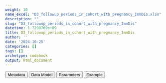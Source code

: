 ```yaml
---
weight: 10
name_excel: "D3_followup_periods_in_cohort_with_pregnancy_ImmDis.xlsx"
description: ""
slug: "D3_followup_periods_in_cohort_with_pregnancy_ImmDis"
datetime: 1.7298769e+09
title: D3_followup_periods_in_cohort_with_pregnancy_ImmDis
author: ''
date: '2024-10-25'
categories: []
tags: []
archetype: codebook
output: html_document
---
```


<script src="/rmarkdown-libs/core-js/shim.min.js"></script>
<script src="/rmarkdown-libs/react/react.min.js"></script>
<script src="/rmarkdown-libs/react/react-dom.min.js"></script>
<script src="/rmarkdown-libs/reactwidget/react-tools.umd.cjs"></script>
<script src="/rmarkdown-libs/htmlwidgets/htmlwidgets.js"></script>
<link href="/rmarkdown-libs/reactable/reactable.css" rel="stylesheet" />
<script src="/rmarkdown-libs/reactable-binding/reactable.js"></script>
<div class="tab">
<button class="tablinks" onclick="openCity(event, &#39;Metadata&#39;)" id="defaultOpen">Metadata</button>
<button class="tablinks" onclick="openCity(event, &#39;Data Model&#39;)">Data Model</button>
<button class="tablinks" onclick="openCity(event, &#39;Parameters&#39;)">Parameters</button>
<button class="tablinks" onclick="openCity(event, &#39;Example&#39;)">Example</button>
</div>
<div id="Metadata" class="tabcontent">
<div id="htmlwidget-1" class="reactable html-widget" style="width:auto;height:600px;"></div>
<script type="application/json" data-for="htmlwidget-1">{"x":{"tag":{"name":"Reactable","attribs":{"data":{"metadata_name":["Name of the dataset","Content of the dataset","Unit of observation","Dataset where the list of UoOs is fully listed and with 1 record per UoO","How many observations per UoO","NxUoO","Variables capturing the UoO","Primary key","Parameters",null,null,null,null,null,null,null,null,null,null,null],"metadata_content":["D3_followup_periods_in_cohort_with_pregnancy_{ImmDis}","Persons that are in the cohort of {ImmDis}, with all periods of follow-up","persons that are in the cohort of {ImmDis} with entering_follow_up_{ImmDis} == 1","D3_cohort_{ImmDis} where entering_follow_up_{ImmDis} == 1","as many as the distinct periods of follow up, separated by vaccination (hyatus of 90 days) and by flare (hyatus is dependent on the value of ImmDis), and by pregnancy periods",">= 1","person_id","person_id start_period_d","ImmDis",null,null,null,null,null,null,null,null,null,null,null]},"columns":[{"id":"metadata_name","name":"metadata_name","type":"character"},{"id":"metadata_content","name":"metadata_content","type":"character"}],"sortable":false,"searchable":true,"pagination":false,"highlight":true,"bordered":true,"striped":true,"style":{"maxWidth":1800},"height":"600px","dataKey":"ead3a987a2103dcca0c7e3dd0e3b5803"},"children":[]},"class":"reactR_markup"},"evals":[],"jsHooks":[]}</script>
</div>
<div id="Data Model" class="tabcontent">
<div id="htmlwidget-2" class="reactable html-widget" style="width:auto;height:600px;"></div>
<script type="application/json" data-for="htmlwidget-2">{"x":{"tag":{"name":"Reactable","attribs":{"data":{"Varname":["person_id","cohort_entry_date_{ImmDis}","study_exit_date","start_follow_up_{ImmDis}","number_of_period_{ImmDis}","number_of_period_at_risk_flare_{ImmDis}","start_period_{ImmDis}_d","end_period_{ImmDis}_d","cause_end_period_{ImmDis}","pregnancy_{ImmDis}",null,null,null,null,null,null,null,null,null,null],"Description":[null,"date when the person is first found with {ImmDis}",null,null,"order of the periods",null,"date when the period starts","date when the period ends","reason why the period has ended","whether the person is pregnant",null,null,null,null,null,null,null,null,null,null],"Format":[null,null,null,null,"integer","integer",null,null,null,"binary",null,null,null,null,null,null,null,null,null,null],"Vocabulary":[null,null,null,null,"1, 2, 3 …","1, 2, 3 …",null,null,"1 = end of the study\r\n2 = death\r\n3 = end of observation period not due to death\r\n4 = vaccination\r\n5 = flare","1 = pregnant\r\n0 = otherwise",null,null,null,null,null,null,null,null,null,null],"Description / Notes":[null,null,null,null,null,null,"the first period starts at start_follow_up; the next periods starts … (see SAP)","the period ends for one of the reasons stored in cause_end_period_",null,null,null,null,null,null,null,null,null,null,null,null],"Parameters":[null,"ImmDis","ImmDis","ImmDis",null,null,null,null,null,null,null,null,null,null,null,null,null,null,null,null],"Source tables and variables":[null,null,null,null,null,null,null,null,null,null,null,null,null,null,null,null,null,null,null,null],"Retrieved":["yes","yes","yes","yes","yes","yes","yes","yes","yes",null,null,null,null,null,null,null,null,null,null,null],"Calculated":[null,null,null,null,null,null,null,null,null,"yes",null,null,null,null,null,null,null,null,null,null],"Algorithm_id":[null,null,null,null,null,null,null,null,null,null,null,null,null,null,null,null,null,null,null,null],"Rule":[null,null,null,"if  entering_follow_up_{ImmDis} == 1:\r\ncohort_entry_date_{ImmDis} + 90\r\notherwise: null",null,null,null,null,null,null,null,null,null,null,null,null,null,null,null,null]},"columns":[{"id":"Varname","name":"Varname","type":"character"},{"id":"Description","name":"Description","type":"character"},{"id":"Format","name":"Format","type":"character"},{"id":"Vocabulary","name":"Vocabulary","type":"character"},{"id":"Description / Notes","name":"Description / Notes","type":"character"},{"id":"Parameters","name":"Parameters","type":"character"},{"id":"Source tables and variables","name":"Source tables and variables","type":"logical"},{"id":"Retrieved","name":"Retrieved","type":"character"},{"id":"Calculated","name":"Calculated","type":"character"},{"id":"Algorithm_id","name":"Algorithm_id","type":"logical"},{"id":"Rule","name":"Rule","type":"character"}],"sortable":false,"searchable":true,"pagination":false,"highlight":true,"bordered":true,"striped":true,"style":{"maxWidth":1800},"height":"600px","dataKey":"bbd67fe9533b8a50a26729418ca501ed"},"children":[]},"class":"reactR_markup"},"evals":[],"jsHooks":[]}</script>
</div>
<div id="Parameters" class="tabcontent">
<div id="htmlwidget-3" class="reactable html-widget" style="width:auto;height:600px;"></div>
<script type="application/json" data-for="htmlwidget-3">{"x":{"tag":{"name":"Reactable","attribs":{"data":{"parameter":["ImmDis","ImmDis","ImmDis","ImmDis","ImmDis","ImmDis","ImmDis","ImmDis","ImmDis","ImmDis",null,null,null,null,null,null,null,null,null,null],"value":["E_GRAVES_AESI","Im_HASHIMOTO_AESI","V_PAN_AESI","M_ARTRHEU_AESI","M_ARTPSORIATIC_AESI","N_DEMYELMS_AESI","SK_ERYTHEMANODOSUM_AESI","Im_SLE_AESI","D_ULCERATIVECOLITIS_AESI","D_HEPATITISAUTOIMMUNE_AESI",null,null,null,null,null,null,null,null,null,null],"label":["Graves","Hashimoto","Polyarteritis nodose","Rheumatoid arthritis","Psoriatic arthritis","Multiple sclerosis","Erythema nodosum","SLE","Ulcerative colitis","Autoimmune hepatitis",null,null,null,null,null,null,null,null,null,null],"parameter_in_program":["immune_diseases_in_the_study","immune_diseases_in_the_study","immune_diseases_in_the_study","immune_diseases_in_the_study","immune_diseases_in_the_study","immune_diseases_in_the_study","immune_diseases_in_the_study","immune_diseases_in_the_study","immune_diseases_in_the_study","immune_diseases_in_the_study",null,null,null,null,null,null,null,null,null,null],"set_in_step":[null,null,null,null,null,null,null,null,null,null,null,null,null,null,null,null,null,null,null,null],"notes":[null,null,null,null,null,null,null,null,null,null,null,null,null,null,null,null,null,null,null,null]},"columns":[{"id":"parameter","name":"parameter","type":"character"},{"id":"value","name":"value","type":"character"},{"id":"label","name":"label","type":"character"},{"id":"parameter_in_program","name":"parameter_in_program","type":"character"},{"id":"set_in_step","name":"set_in_step","type":"logical"},{"id":"notes","name":"notes","type":"logical"}],"sortable":false,"searchable":true,"pagination":false,"highlight":true,"bordered":true,"striped":true,"style":{"maxWidth":1800},"height":"600px","dataKey":"43e20ea6d74466c41071f549c1995617"},"children":[]},"class":"reactR_markup"},"evals":[],"jsHooks":[]}</script>
</div>
<div id="Example" class="tabcontent">
<div id="htmlwidget-4" class="reactable html-widget" style="width:auto;height:600px;"></div>
<script type="application/json" data-for="htmlwidget-4">{"x":{"tag":{"name":"Reactable","attribs":{"data":{"D3_followup_periods_in_cohort_with_pregnancy_{ImmDis}":["person_id","P01","P01","P01","P01","P01","P02","P02","P02",null,null,"D3_pregnancy_while_in_followup_periods_in_cohort_{ImmDis}","person_id","P01","P01",null,null,"D3_followup_periods_in_cohort_{ImmDis}","person_id","P01"],"...2":["cohort_entry_date_{ImmDis}","300","300","300","300","300","0","0","0",null,null,null,"start_record_d","501","630",null,null,null,"cohort_entry_date_{ImmDis}","300"],"...3":["study_exit_date","800","800","800","800","800","1000","1000","1000",null,null,null,"end_record_d","520","680",null,null,null,"study_exit_date","800"],"...4":["start_follow_up_{ImmDis}","390","390","390","390","390","451","451","451",null,null,null,"pregnancy_{ImmDis}","1","1",null,null,null,"start_follow_up_{ImmDis}","390"],"...5":["number_of_period_{ImmDis}","1","2","2","2","3","1","2","3",null,null,null,null,null,null,null,null,null,"number_of_period_{ImmDis}","1"],"...6":["number_of_period_at_risk_flare_{ImmDis}","1","2","2","2","2","1","1","2",null,null,null,null,null,null,null,null,null,"number_of_period_at_risk_flare_{ImmDis}","1"],"...7":["start_period_{ImmDis}_d","390","501","521","630","771","451","690","941",null,null,null,null,null,null,null,null,null,"start_period_{ImmDis}_d","390"],"...8":["end_period_{ImmDis}_d","410","520","629","680","800","499","799","1000",null,null,null,null,null,null,null,null,null,"end_period_{ImmDis}_d","410"],"...9":["cause_end_period_{ImmDis}","5","4","4","4","3","4","5","2",null,null,null,null,null,null,null,null,null,"cause_end_period_{ImmDis}","5"],"...10":["pregnancy_{ImmDis}","0","1","0","1","0","0","0","0",null,null,null,null,null,null,null,null,null,null,null]},"columns":[{"id":"D3_followup_periods_in_cohort_with_pregnancy_{ImmDis}","name":"D3_followup_periods_in_cohort_with_pregnancy_{ImmDis}","type":"character"},{"id":"...2","name":"...2","type":"character"},{"id":"...3","name":"...3","type":"character"},{"id":"...4","name":"...4","type":"character"},{"id":"...5","name":"...5","type":"character"},{"id":"...6","name":"...6","type":"character"},{"id":"...7","name":"...7","type":"character"},{"id":"...8","name":"...8","type":"character"},{"id":"...9","name":"...9","type":"character"},{"id":"...10","name":"...10","type":"character"}],"sortable":false,"searchable":true,"pagination":false,"highlight":true,"bordered":true,"striped":true,"style":{"maxWidth":1800},"height":"600px","dataKey":"4279eefde5b6cbb452a1a8a848e76279"},"children":[]},"class":"reactR_markup"},"evals":[],"jsHooks":[]}</script>
</div>
